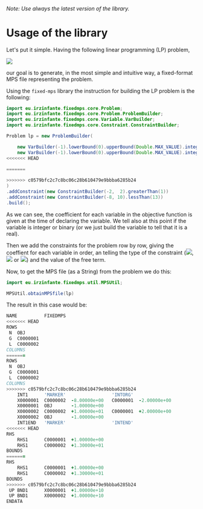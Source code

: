 
###### Note: Use always the latest version of the library.
# Usage of the library
Let's put it simple. Having the following linear programming (LP) problem,

<img src="https://latex.codecogs.com/gif.latex?\newline%20min%20\;%20Z%20=%20-X_1%20-%20X_2\newline%20\;%20-2X_1%20+%202X_2%20\ge%201\newline%20-8X_1%20+%2010X_2\le%2013\newline%20X_1,%20X_2%20\ge%200,\;%20X_1,%20X_2%20\in%20\mathbb{Z}">

our goal is to generate, in the most simple and intuitive way, a fixed-format MPS file representing the problem.

Using the ``fixed-mps`` library the instruction for building the LP problem is the following:

```java
import eu.irzinfante.fixedmps.core.Problem;
import eu.irzinfante.fixedmps.core.Problem.ProblemBuilder;
import eu.irzinfante.fixedmps.core.Variable.VarBuilder;
import eu.irzinfante.fixedmps.core.Constraint.ConstraintBuilder;

Problem lp = new ProblemBuilder(

	new VarBuilder(-1).lowerBound(0).upperBound(Double.MAX_VALUE).integer().build(),
	new VarBuilder(-1).lowerBound(0).upperBound(Double.MAX_VALUE).integer().build()
<<<<<<< HEAD

=======
	
>>>>>>> c0579bfc2c7c8bc06c28b610479e9bbba6285b24
)
.addConstraint(new ConstraintBuilder(-2,  2).greaterThan(1))
.addConstraint(new ConstraintBuilder(-8, 10).lessThan(13))
.build();
```

As we can see, the coefficient for each variable in the objective function is given at the time of declaring the variable. We tell also at this point if the variable is integer or binary (or we just build the variable to tell that it is a real).

Then we add the constraints for the problem row by row, giving the coeffient for each variable in order, an telling the type of the constraint (<img src="https://latex.codecogs.com/gif.latex?\le">, <img src="https://latex.codecogs.com/gif.latex?\ge"> or <img src="https://latex.codecogs.com/gif.latex?=">) and the value of the free term.

Now, to get the MPS file (as a String) from the problem we do this:
```java
import eu.irzinfante.fixedmps.util.MPSUtil;

MPSUtil.obtainMPSfile(lp)
```
The result in this case would be:
```fortran
NAME          FIXEDMPS
<<<<<<< HEAD
ROWS
 N  OBJ
 G  C0000001
 L  C0000002
COLUMNS
=======
ROWS          
 N  OBJ     
 G  C0000001
 L  C0000002
COLUMNS       
>>>>>>> c0579bfc2c7c8bc06c28b610479e9bbba6285b24
    INT1      'MARKER'                 'INTORG'
    X0000001  C0000002  -8.00000e+00   C0000001  -2.00000e+00
    X0000001  OBJ       -1.00000e+00
    X0000002  C0000002  +1.00000e+01   C0000001  +2.00000e+00
    X0000002  OBJ       -1.00000e+00
    INT1END   'MARKER'                 'INTEND'
<<<<<<< HEAD
RHS
    RHS1      C0000001  +1.00000e+00
    RHS1      C0000002  +1.30000e+01
BOUNDS
=======
RHS           
    RHS1      C0000001  +1.00000e+00
    RHS1      C0000002  +1.30000e+01
BOUNDS        
>>>>>>> c0579bfc2c7c8bc06c28b610479e9bbba6285b24
 UP BND1      X0000001  +1.00000e+10
 UP BND1      X0000002  +1.00000e+10
ENDATA
```
